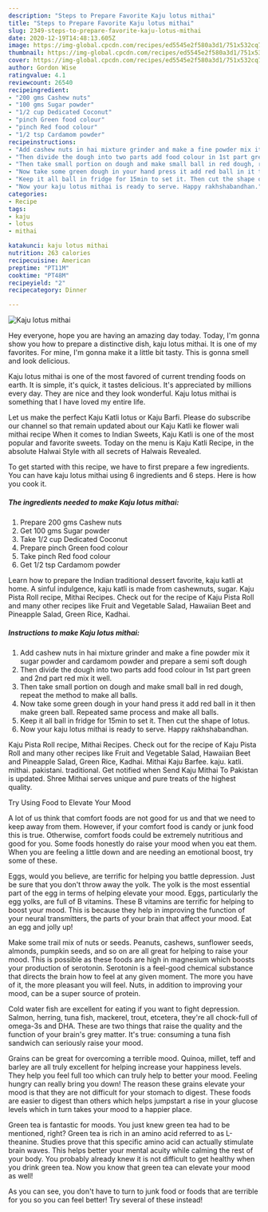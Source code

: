 ```yaml
---
description: "Steps to Prepare Favorite Kaju lotus mithai"
title: "Steps to Prepare Favorite Kaju lotus mithai"
slug: 2349-steps-to-prepare-favorite-kaju-lotus-mithai
date: 2020-12-19T14:48:13.605Z
image: https://img-global.cpcdn.com/recipes/ed5545e2f580a3d1/751x532cq70/kaju-lotus-mithai-recipe-main-photo.jpg
thumbnail: https://img-global.cpcdn.com/recipes/ed5545e2f580a3d1/751x532cq70/kaju-lotus-mithai-recipe-main-photo.jpg
cover: https://img-global.cpcdn.com/recipes/ed5545e2f580a3d1/751x532cq70/kaju-lotus-mithai-recipe-main-photo.jpg
author: Gordon Wise
ratingvalue: 4.1
reviewcount: 26540
recipeingredient:
- "200 gms Cashew nuts"
- "100 gms Sugar powder"
- "1/2 cup Dedicated Coconut"
- "pinch Green food colour"
- "pinch Red food colour"
- "1/2 tsp Cardamom powder"
recipeinstructions:
- "Add cashew nuts in hai mixture grinder and make a fine powder mix it sugar powder and cardamom powder and prepare a semi soft dough"
- "Then divide the dough into two parts add food colour in 1st part green and 2nd part red mix it well."
- "Then take small portion on dough and make small ball in red dough, repeat the method to make all balls."
- "Now take some green dough in your hand press it add red ball in it then make green ball. Repeated same process and make all balls."
- "Keep it all ball in fridge for 15min to set it. Then cut the shape of lotus."
- "Now your kaju lotus mithai is ready to serve. Happy rakhshabandhan."
categories:
- Recipe
tags:
- kaju
- lotus
- mithai

katakunci: kaju lotus mithai 
nutrition: 263 calories
recipecuisine: American
preptime: "PT11M"
cooktime: "PT48M"
recipeyield: "2"
recipecategory: Dinner

---
```



![Kaju lotus mithai](https://img-global.cpcdn.com/recipes/ed5545e2f580a3d1/751x532cq70/kaju-lotus-mithai-recipe-main-photo.jpg)

Hey everyone, hope you are having an amazing day today. Today, I'm gonna show you how to prepare a distinctive dish, kaju lotus mithai. It is one of my favorites. For mine, I'm gonna make it a little bit tasty. This is gonna smell and look delicious.

Kaju lotus mithai is one of the most favored of current trending foods on earth. It is simple, it's quick, it tastes delicious. It's appreciated by millions every day. They are nice and they look wonderful. Kaju lotus mithai is something that I have loved my entire life.

Let us make the perfect Kaju Katli lotus or Kaju Barfi. Please do subscribe our channel so that remain updated about our Kaju Katli ke flower wali mithai recipe When it comes to Indian Sweets, Kaju Katli is one of the most popular and favorite sweets. Today on the menu is Kaju Katli Recipe, in the absolute Halwai Style with all secrets of Halwais Revealed.


To get started with this recipe, we have to first prepare a few ingredients. You can have kaju lotus mithai using 6 ingredients and 6 steps. Here is how you cook it.

<!--inarticleads1-->

##### The ingredients needed to make Kaju lotus mithai:

1. Prepare 200 gms Cashew nuts
1. Get 100 gms Sugar powder
1. Take 1/2 cup Dedicated Coconut
1. Prepare pinch Green food colour
1. Take pinch Red food colour
1. Get 1/2 tsp Cardamom powder


Learn how to prepare the Indian traditional dessert favorite, kaju katli at home. A sinful indulgence, kaju katli is made from cashewnuts, sugar. Kaju Pista Roll recipe, Mithai Recipes. Check out for the recipe of Kaju Pista Roll and many other recipes like Fruit and Vegetable Salad, Hawaiian Beet and Pineapple Salad, Green Rice, Kadhai. 

<!--inarticleads2-->

##### Instructions to make Kaju lotus mithai:

1. Add cashew nuts in hai mixture grinder and make a fine powder mix it sugar powder and cardamom powder and prepare a semi soft dough
1. Then divide the dough into two parts add food colour in 1st part green and 2nd part red mix it well.
1. Then take small portion on dough and make small ball in red dough, repeat the method to make all balls.
1. Now take some green dough in your hand press it add red ball in it then make green ball. Repeated same process and make all balls.
1. Keep it all ball in fridge for 15min to set it. Then cut the shape of lotus.
1. Now your kaju lotus mithai is ready to serve. Happy rakhshabandhan.


Kaju Pista Roll recipe, Mithai Recipes. Check out for the recipe of Kaju Pista Roll and many other recipes like Fruit and Vegetable Salad, Hawaiian Beet and Pineapple Salad, Green Rice, Kadhai. Mithai Kaju Barfee. kaju. katli. mithai. pakistani. traditional. Get notified when Send Kaju Mithai To Pakistan is updated. Shree Mithai serves unique and pure treats of the highest quality. 

Try Using Food to Elevate Your Mood


A lot of us think that comfort foods are not good for us and that we need to keep away from them. However, if your comfort food is candy or junk food this is true. Otherwise, comfort foods could be extremely nutritious and good for you. Some foods honestly do raise your mood when you eat them. When you are feeling a little down and are needing an emotional boost, try some of these.

Eggs, would you believe, are terrific for helping you battle depression. Just be sure that you don't throw away the yolk. The yolk is the most essential part of the egg in terms of helping elevate your mood. Eggs, particularly the egg yolks, are full of B vitamins. These B vitamins are terrific for helping to boost your mood. This is because they help in improving the function of your neural transmitters, the parts of your brain that affect your mood. Eat an egg and jolly up!

Make some trail mix of nuts or seeds. Peanuts, cashews, sunflower seeds, almonds, pumpkin seeds, and so on are all great for helping to raise your mood. This is possible as these foods are high in magnesium which boosts your production of serotonin. Serotonin is a feel-good chemical substance that directs the brain how to feel at any given moment. The more you have of it, the more pleasant you will feel. Nuts, in addition to improving your mood, can be a super source of protein.

Cold water fish are excellent for eating if you want to fight depression. Salmon, herring, tuna fish, mackerel, trout, etcetera, they're all chock-full of omega-3s and DHA. These are two things that raise the quality and the function of your brain's grey matter. It's true: consuming a tuna fish sandwich can seriously raise your mood. 

Grains can be great for overcoming a terrible mood. Quinoa, millet, teff and barley are all truly excellent for helping increase your happiness levels. They help you feel full too which can truly help to better your mood. Feeling hungry can really bring you down! The reason these grains elevate your mood is that they are not difficult for your stomach to digest. These foods are easier to digest than others which helps jumpstart a rise in your glucose levels which in turn takes your mood to a happier place.

Green tea is fantastic for moods. You just knew green tea had to be mentioned, right? Green tea is rich in an amino acid referred to as L-theanine. Studies prove that this specific amino acid can actually stimulate brain waves. This helps better your mental acuity while calming the rest of your body. You probably already knew it is not difficult to get healthy when you drink green tea. Now you know that green tea can elevate your mood as well!

As you can see, you don't have to turn to junk food or foods that are terrible for you so you can feel better! Try several of these instead!

